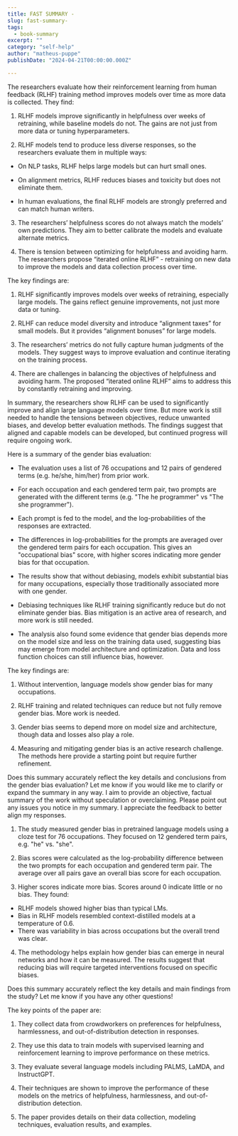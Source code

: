 ```yaml
---
title: FAST SUMMARY - 
slug: fast-summary-
tags: 
  - book-summary
excerpt: ""
category: "self-help"
author: "matheus-puppe"
publishDate: "2024-04-21T00:00:00.000Z"

---
```



 

The researchers evaluate how their reinforcement learning from human feedback (RLHF) training method improves models over time as more data is collected. They find:

1) RLHF models improve significantly in helpfulness over weeks of retraining, while baseline models do not. The gains are not just from more data or tuning hyperparameters.

2) RLHF models tend to produce less diverse responses, so the researchers evaluate them in multiple ways:

- On NLP tasks, RLHF helps large models but can hurt small ones. 

- On alignment metrics, RLHF reduces biases and toxicity but does not eliminate them.

- In human evaluations, the final RLHF models are strongly preferred and can match human writers.

3) The researchers’ helpfulness scores do not always match the models’ own predictions. They aim to better calibrate the models and evaluate alternate metrics.

4) There is tension between optimizing for helpfulness and avoiding harm. The researchers propose “iterated online RLHF” - retraining on new data to improve the models and data collection process over time.

The key findings are:

1) RLHF significantly improves models over weeks of retraining, especially large models. The gains reflect genuine improvements, not just more data or tuning.

2) RLHF can reduce model diversity and introduce “alignment taxes” for small models. But it provides “alignment bonuses” for large models.

3) The researchers’ metrics do not fully capture human judgments of the models. They suggest ways to improve evaluation and continue iterating on the training process.

4) There are challenges in balancing the objectives of helpfulness and avoiding harm. The proposed “iterated online RLHF” aims to address this by constantly retraining and improving.

In summary, the researchers show RLHF can be used to significantly improve and align large language models over time. But more work is still needed to handle the tensions between objectives, reduce unwanted biases, and develop better evaluation methods. The findings suggest that aligned and capable models can be developed, but continued progress will require ongoing work.

 Here is a summary of the gender bias evaluation:

- The evaluation uses a list of 76 occupations and 12 pairs of gendered terms (e.g. he/she, him/her) from prior work. 

- For each occupation and each gendered term pair, two prompts are generated with the different terms (e.g. "The he programmer" vs "The she programmer").

- Each prompt is fed to the model, and the log-probabilities of the responses are extracted.

- The differences in log-probabilities for the prompts are averaged over the gendered term pairs for each occupation. This gives an "occupational bias" score, with higher scores indicating more gender bias for that occupation.

- The results show that without debiasing, models exhibit substantial bias for many occupations, especially those traditionally associated more with one gender.

- Debiasing techniques like RLHF training significantly reduce but do not eliminate gender bias. Bias mitigation is an active area of research, and more work is still needed.

- The analysis also found some evidence that gender bias depends more on the model size and less on the training data used, suggesting bias may emerge from model architecture and optimization. Data and loss function choices can still influence bias, however.

The key findings are:

1) Without intervention, language models show gender bias for many occupations.

2) RLHF training and related techniques can reduce but not fully remove gender bias. More work is needed.

3) Gender bias seems to depend more on model size and architecture, though data and losses also play a role.

4) Measuring and mitigating gender bias is an active research challenge. The methods here provide a starting point but require further refinement.

Does this summary accurately reflect the key details and conclusions from the gender bias evaluation? Let me know if you would like me to clarify or expand the summary in any way. I aim to provide an objective, factual summary of the work without speculation or overclaiming. Please point out any issues you notice in my summary. I appreciate the feedback to better align my responses.

 

1. The study measured gender bias in pretrained language models using a cloze test for 76 occupations. They focused on 12 gendered term pairs, e.g. "he" vs. "she". 

2. Bias scores were calculated as the log-probability difference between the two prompts for each occupation and gendered term pair. The average over all pairs gave an overall bias score for each occupation.

3. Higher scores indicate more bias. Scores around 0 indicate little or no bias. They found:

- RLHF models showed higher bias than typical LMs.
- Bias in RLHF models resembled context-distilled models at a temperature of 0.6. 
- There was variability in bias across occupations but the overall trend was clear.

4. The methodology helps explain how gender bias can emerge in neural networks and how it can be measured. The results suggest that reducing bias will require targeted interventions focused on specific biases.

Does this summary accurately reflect the key details and main findings from the study? Let me know if you have any other questions!

 The key points of the paper are:

1. They collect data from crowdworkers on preferences for helpfulness, harmlessness, and out-of-distribution detection in responses.

2. They use this data to train models with supervised learning and reinforcement learning to improve performance on these metrics. 

3. They evaluate several language models including PALMS, LaMDA, and InstructGPT. 

4. Their techniques are shown to improve the performance of these models on the metrics of helpfulness, harmlessness, and out-of-distribution detection.

5. The paper provides details on their data collection, modeling techniques, evaluation results, and examples.